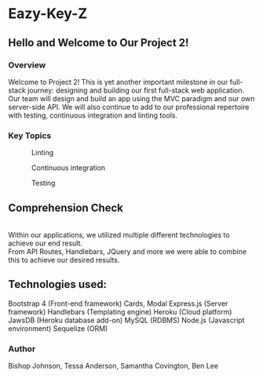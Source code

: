 <h1> Eazy-Key-Z</h2>
<h2>Hello and Welcome to Our Project 2!</h2>
<h3>Overview</h3>
Welcome to Project 2! This is yet another important milestone in our full-stack journey: designing and building our first full-stack web application. Our team will design and build an app using the MVC paradigm and our own server-side API. We will also continue to add to our professional repertoire with testing, continuous integration and linting tools.
<h3>Key Topics</h3>
<ol>
<ul>Linting</ul>
<ul>Continuous integration</ul>
<ul>Testing</ul>
</ol>
<h2>Comprehension Check</h2>
<br>
Within our applications, we  utilized multiple different technologies to achieve our end result.
<br>
From API Routes, Handlebars, JQuery and more we were able to combine this to achieve our desired results.
<h2>Technologies used:</h2>
Bootstrap 4 (Front-end framework)
Cards, Modal
Express.js (Server framework)
Handlebars (Templating engine)
Heroku (Cloud platform)
JawsDB (Heroku database add-on)
MySQL (RDBMS)
Node.js (Javascript environment)
Sequelize (ORM)
<h3>Author</h3>
Bishop Johnson, Tessa Anderson, Samantha Covington, Ben Lee
